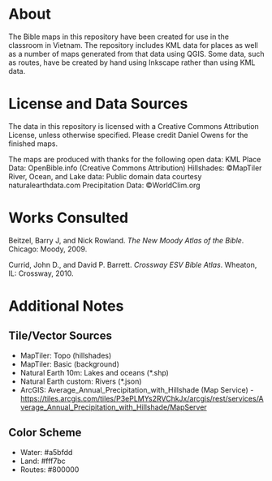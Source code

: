 # About

The Bible maps in this repository have been created for use in the classroom in Vietnam. The repository includes KML data for places as well as a number of maps generated from that data using QGIS. Some data, such as routes, have be created by hand using Inkscape rather than using KML data.

# License and Data Sources

The data in this repository is licensed with a Creative Commons Attribution License, unless otherwise specified. Please credit Daniel Owens for the finished maps.

The maps are produced with thanks for the following open data: 
KML Place Data: OpenBible.info (Creative Commons Attribution)
Hillshades: ©MapTiler
River, Ocean, and Lake data: Public domain data courtesy naturalearthdata.com
Precipitation Data: ©WorldClim.org

# Works Consulted

Beitzel, Barry J, and Nick Rowland. *The New Moody Atlas of the Bible*. Chicago: Moody, 2009.

Currid, John D., and David P. Barrett. *Crossway ESV Bible Atlas*. Wheaton, IL: Crossway, 2010.

# Additional Notes

## Tile/Vector Sources
- MapTiler: Topo (hillshades)
- MapTiler: Basic (background)
- Natural Earth 10m: Lakes and oceans (*.shp)
- Natural Earth custom: Rivers (*.json)
- ArcGIS: Average_Annual_Precipitation_with_Hillshade (Map Service) - https://tiles.arcgis.com/tiles/P3ePLMYs2RVChkJx/arcgis/rest/services/Average_Annual_Precipitation_with_Hillshade/MapServer

## Color Scheme

- Water: #a5bfdd
- Land: #fff7bc
- Routes: #800000
